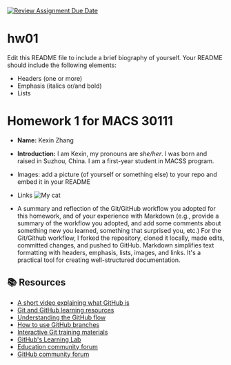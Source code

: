 [![Review Assignment Due Date](https://classroom.github.com/assets/deadline-readme-button-24ddc0f5d75046c5622901739e7c5dd533143b0c8e959d652212380cedb1ea36.svg)](https://classroom.github.com/a/bEPlIkIB)
# hw01

Edit this README file to include a brief biography of yourself. Your README should include the following elements:
* Headers (one or more)
* Emphasis (italics or/and bold)
* Lists
  
# Homework 1 for MACS 30111
* **Name:** Kexin Zhang
* **Introduction:** I am Kexin, my pronouns are *she/her*. I was born and raised in Suzhou, China. I am a first-year student in MACSS program.
  
* Images: add a picture (of yourself or something else) to your repo and embed it in your README
* Links
![My cat](https://1drv.ms/i/s!AiYZUtzn2pLcmm0JPJdl3Soqhs2l?e=OBf950)

* A summary and reflection of the Git/GitHub workflow you adopted for this homework, and of your experience with Markdown (e.g., provide a summary of the workflow you adopted, and add some comments about something new you learned, something that surprised you, etc.)
For the Git/Github workflow, I forked the repository, cloned it locally, made edits, committed changes, and pushed to GitHub.
Markdown simplifies text formatting with headers, emphasis, lists, images, and links. It's a practical tool for creating well-structured documentation.

## 📚  Resources 
* [A short video explaining what GitHub is](https://www.youtube.com/watch?v=w3jLJU7DT5E&feature=youtu.be) 
* [Git and GitHub learning resources](https://docs.github.com/en/github/getting-started-with-github/git-and-github-learning-resources) 
* [Understanding the GitHub flow](https://guides.github.com/introduction/flow/)
* [How to use GitHub branches](https://www.youtube.com/watch?v=H5GJfcp3p4Q&feature=youtu.be)
* [Interactive Git training materials](https://githubtraining.github.io/training-manual/#/01_getting_ready_for_class)
* [GitHub's Learning Lab](https://lab.github.com/)
* [Education community forum](https://education.github.community/)
* [GitHub community forum](https://github.community/)
